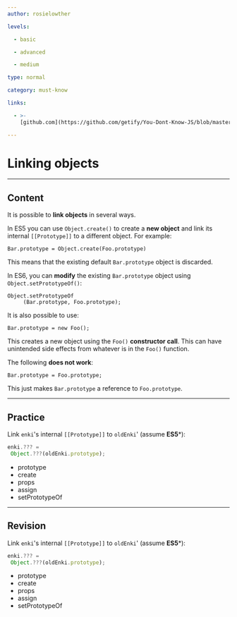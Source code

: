 ```yaml
---
author: rosielowther

levels:

  - basic

  - advanced

  - medium

type: normal

category: must-know

links:

  - >-
    [github.com](https://github.com/getify/You-Dont-Know-JS/blob/master/this%20&%20object%20prototypes/ch5.md){website}

---
```

# Linking objects

---
## Content

It is possible to **link objects** in several ways. 

In ES5 you can use `Object.create()` to create a **new object** and link its internal `[[Prototype]]` to a different object. For example:
```
Bar.prototype = Object.create(Foo.prototype)
```
This means that the existing default `Bar.prototype` object is discarded. 

In ES6, you can **modify** the existing `Bar.prototype` object using `Object.setPrototypeOf()`:
```
Object.setPrototypeOf
     (Bar.prototype, Foo.prototype);
```
It is also possible to use:
```
Bar.prototype = new Foo();
```
This creates a new object using the `Foo()` **constructor call**.  This can have unintended side effects from whatever is in the `Foo()` function.

The following **does not work**:
```
Bar.prototype = Foo.prototype;
```
This just makes `Bar.prototype` a reference to `Foo.prototype`.

---
## Practice

Link `enki`'s internal `[[Prototype]]` to `oldEnki`' (assume **ES5***):
```javascript
enki.??? = 
 Object.???(oldEnki.prototype);
```
* prototype
* create
* props
* assign
* setPrototypeOf

---
## Revision

Link `enki`'s internal `[[Prototype]]` to `oldEnki`' (assume **ES5***):
```javascript
enki.??? = 
 Object.???(oldEnki.prototype);
```
* prototype
* create
* props
* assign
* setPrototypeOf